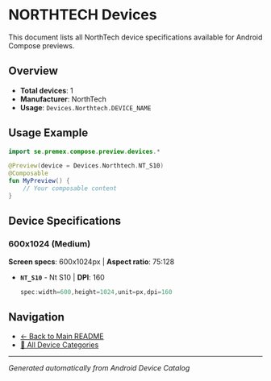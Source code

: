 # NORTHTECH Devices

This document lists all NorthTech device specifications available for Android Compose previews.

## Overview

- **Total devices**: 1
- **Manufacturer**: NorthTech
- **Usage**: `Devices.Northtech.DEVICE_NAME`

## Usage Example

```kotlin
import se.premex.compose.preview.devices.*

@Preview(device = Devices.Northtech.NT_S10)
@Composable
fun MyPreview() {
    // Your composable content
}
```

## Device Specifications

### 600x1024 (Medium)

**Screen specs**: 600x1024px | **Aspect ratio**: 75:128

- **`NT_S10`** - Nt S10 | **DPI**: 160
  ```kotlin
  spec:width=600,height=1024,unit=px,dpi=160
  ```

## Navigation

- [← Back to Main README](../../README.md)
- [📱 All Device Categories](../README.md)

---
*Generated automatically from Android Device Catalog*
